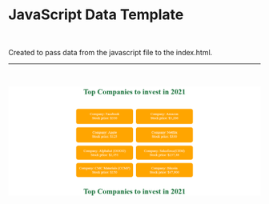 # JavaScript Data Template 
<br />

Created to pass data from the javascript file to the index.html.
<hr>
<br />

![screenhot](https://github.com/The-Flying-Dev/JavaScript-Data-Template-/blob/main/Data%20Template.png) <br/>


